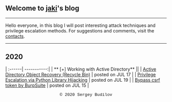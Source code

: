 ## Welcome to [jaki](about.md)'s blog
---

Hello everyone, in this blog I will post interesting attack techniques and privilege escalation methods. For suggestions and comments, visit the [contacts](about.md).

---

## 2020

| :------| -----------:|
| ** [+] Working with Active Directory** ||
| [Active Directory Object Recovery (Recycle Bin)](ad-recycle-bin.md) | posted on JUL 17 |
| [Privilege Escalation via Python Library Hijacking](python_lib_hijacking.md) | posted on JUL 19 |
| [Bypass csrf token by BurpSuite](csfr-bypass-burpsuite.md) | posted on JUL 15 |

<style type="text/css">
 .block1 { 
  font-family: Lucida Console, Courier, monospace;
  font-size: small;
  text-align: center;
   } 
</style>
<div class="block1">&copy; 2020 Sergey Budilov</div>

